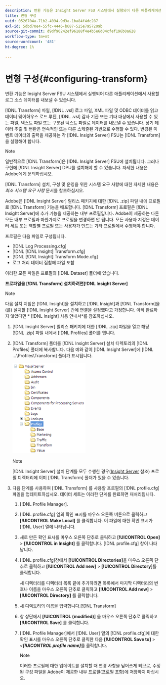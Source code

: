 ```yaml
---
description: 변환 기능은 Insight Server FSU 시스템에서 실행되어 다른 애플리케이션에서 사용할 로그 소스 데이터를 내보낼 수 있습니다.
title: 변형 구성
uuid: 0526704a-71b2-4094-9d3a-1ba84f4dc287
exl-id: 5dbd70e4-55fc-4446-b687-525e7957209b
source-git-commit: d9df90242ef96188f4e4b5e6d04cfef196b0a628
workflow-type: tm+mt
source-wordcount: '481'
ht-degree: 1%

---
```


# 변형 구성{#configuring-transform}

변환 기능은 Insight Server FSU 시스템에서 실행되어 다른 애플리케이션에서 사용할 로그 소스 데이터를 내보낼 수 있습니다.

[!DNL Transform] 파일,  [!DNL .vsl] 로그 파일, XML 파일 및 ODBC 데이터를 읽고 데이터 웨어하우스 로드 루틴,  [!DNL .vsl] 감사 기관 또는 기타 대상에서 사용할 수 있는 파일, 텍스트 파일 또는 구분된 텍스트 파일로 데이터를 내보낼 수 있습니다. 상기 데이터 추출 및 변환은 연속적인 또는 다른 스케줄된 기반으로 수행할 수 있다. 변경된 이벤트 데이터의 출력을 제공하는 각 [!DNL Insight Server] FSU는 [!DNL Transform]을 실행해야 합니다.

>[!NOTE]
>
>일반적으로 [!DNL Transform]은 [!DNL Insight Server] FSU에 설치됩니다. 그러나 구현에 [!DNL Insight Server] DPU를 설치해야 할 수 있습니다. 자세한 내용은 Adobe에게 문의하십시오.

[!DNL Transform] 설치, 구성 및 운영을 위한 시스템 요구 사항에 대한 자세한 내용은 *최소 시스템 요구 사항* 문서를 참조하십시오.

Adobe은 [!DNL Insight Server] 릴리스 패키지에 대한 [!DNL .zip] 파일 내에 프로필로 [!DNL Transform] 기능을 배포합니다. [!DNL Transform] 프로필은 [!DNL Insight Server]에 추가 기능을 제공하는 내부 프로필입니다. Adobe이 제공하는 다른 모든 내부 프로필과 마찬가지로 프로필을 변경하면 안 됩니다. 모든 사용자 지정은 데이터 세트 또는 역할별 프로필 또는 사용자가 만드는 기타 프로필에서 수행해야 합니다.

프로필은 다음 파일로 구성됩니다.

* [!DNL Log Processing.cfg]
* [!DNL [!DNL Insight] Transform.cfg]
* [!DNL [!DNL Insight] Transform Mode.cfg]
* 로그 처리 데이터 집합에 파일 포함

이러한 모든 파일은 프로필의 [!DNL Dataset] 폴더에 있습니다.

**프로파일을  [!DNL Transform] 설치하려면[!DNL Insight Server]**

>[!NOTE]
>
>다음 설치 지침은 [!DNL Insight]을 설치하고 [!DNL Insight]과 [!DNL Transform]을(를) 설치할 [!DNL Insight Server] 간에 연결을 설정했다고 가정합니다. 아직 완료하지 않았다면 * [!DNL Insight] 사용 안내서*를 참조하십시오.

1. [!DNL Insight Server] 릴리스 패키지에 대한 [!DNL .zip] 파일을 열고 해당 [!DNL .zip] 파일 내에서 [!DNL Profiles] 폴더를 엽니다.
1. [!DNL Transform] 폴더를 [!DNL Insight Server] 설치 디렉토리의 [!DNL Profiles] 폴더에 복사합니다. 다음 예와 같이 [!DNL Insight Server]에 [!DNL ...\Profiles\Transform] 폴더가 표시됩니다.

   ![단계 정보](assets/win_installTransformProfile.png)

   >[!NOTE]
   >
   >[!DNL Insight Server] 설치 단계를 모두 수행한 경우([Insight Server](../../../home/c-inst-svr/c-msr-server/c-msr-server.md) 참조) 프로필 디렉터리에 이미 [!DNL Transform] 폴더가 있을 수 있습니다.

1. 다음 단계를 사용하여 [!DNL Transform] 를 사용할 프로필의 [!DNL profile.cfg] 파일을 업데이트하십시오. 데이터 세트는 이러한 단계를 완료하면 재처리됩니다.

   1.  [!DNL Profile Manager].
   1. [!DNL profile.cfg] 옆의 확인 표시를 마우스 오른쪽 버튼으로 클릭하고 **[!UICONTROL Make Local]** 를 클릭합니다. 이 파일에 대한 확인 표시가 [!DNL User] 열에 나타납니다.

   1. 새로 만든 확인 표시를 마우스 오른쪽 단추로 클릭하고 **[!UICONTROL Open]** > **[!UICONTROL in Insight]** 를 클릭합니다. [!DNL profile.cfg] 창이 나타납니다.

   1. [!DNL profile.cfg]창에서 **[!UICONTROL Directories]**&#x200B;을 마우스 오른쪽 단추로 클릭하고 **[!UICONTROL Add new]** > **[!UICONTROL Directory]**&#x200B;를 클릭합니다.

      새 디렉터리를 디렉터리 목록 끝에 추가하려면 목록에서 마지막 디렉터리의 번호나 이름을 마우스 오른쪽 단추로 클릭하고 **[!UICONTROL Add new]** > **[!UICONTROL Directory]** 를 클릭합니다.

   1. 새 디렉토리의 이름을 입력합니다.[!DNL Transform]
   1. 창 상단에서 **[!UICONTROL (modified)]** 을 마우스 오른쪽 단추로 클릭하고 **[!UICONTROL Save]** 를 클릭합니다.

   1. [!DNL Profile Manager]에서 [!DNL User] 열의 [!DNL profile.cfg]에 대한 확인 표시를 마우스 오른쪽 단추로 클릭한 다음 **[!UICONTROL Save to]** > *&lt;**[!UICONTROL profile name]***&#x200B;를 클릭합니다.

      >[!NOTE]
      >
      >이러한 프로필에 대한 업데이트를 설치할 때 변경 사항을 덮어쓰게 되므로, 수정된 구성 파일을 Adobe이 제공한 내부 프로필(프로필 포함)에 저장하지 마십시오.
